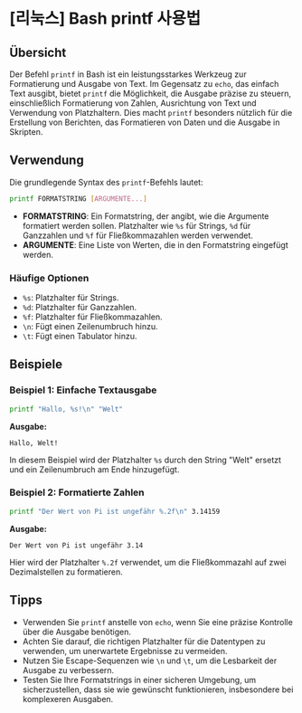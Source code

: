 # [리눅스] Bash printf 사용법

## Übersicht
Der Befehl `printf` in Bash ist ein leistungsstarkes Werkzeug zur Formatierung und Ausgabe von Text. Im Gegensatz zu `echo`, das einfach Text ausgibt, bietet `printf` die Möglichkeit, die Ausgabe präzise zu steuern, einschließlich Formatierung von Zahlen, Ausrichtung von Text und Verwendung von Platzhaltern. Dies macht `printf` besonders nützlich für die Erstellung von Berichten, das Formatieren von Daten und die Ausgabe in Skripten.

## Verwendung
Die grundlegende Syntax des `printf`-Befehls lautet:

```bash
printf FORMATSTRING [ARGUMENTE...]
```

- **FORMATSTRING**: Ein Formatstring, der angibt, wie die Argumente formatiert werden sollen. Platzhalter wie `%s` für Strings, `%d` für Ganzzahlen und `%f` für Fließkommazahlen werden verwendet.
- **ARGUMENTE**: Eine Liste von Werten, die in den Formatstring eingefügt werden.

### Häufige Optionen
- `%s`: Platzhalter für Strings.
- `%d`: Platzhalter für Ganzzahlen.
- `%f`: Platzhalter für Fließkommazahlen.
- `\n`: Fügt einen Zeilenumbruch hinzu.
- `\t`: Fügt einen Tabulator hinzu.

## Beispiele

### Beispiel 1: Einfache Textausgabe
```bash
printf "Hallo, %s!\n" "Welt"
```
**Ausgabe:**
```
Hallo, Welt!
```
In diesem Beispiel wird der Platzhalter `%s` durch den String "Welt" ersetzt und ein Zeilenumbruch am Ende hinzugefügt.

### Beispiel 2: Formatierte Zahlen
```bash
printf "Der Wert von Pi ist ungefähr %.2f\n" 3.14159
```
**Ausgabe:**
```
Der Wert von Pi ist ungefähr 3.14
```
Hier wird der Platzhalter `%.2f` verwendet, um die Fließkommazahl auf zwei Dezimalstellen zu formatieren.

## Tipps
- Verwenden Sie `printf` anstelle von `echo`, wenn Sie eine präzise Kontrolle über die Ausgabe benötigen.
- Achten Sie darauf, die richtigen Platzhalter für die Datentypen zu verwenden, um unerwartete Ergebnisse zu vermeiden.
- Nutzen Sie Escape-Sequenzen wie `\n` und `\t`, um die Lesbarkeit der Ausgabe zu verbessern.
- Testen Sie Ihre Formatstrings in einer sicheren Umgebung, um sicherzustellen, dass sie wie gewünscht funktionieren, insbesondere bei komplexeren Ausgaben.